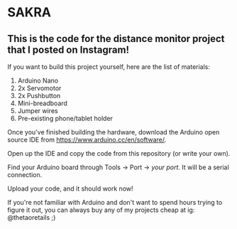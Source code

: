# SAKRA

This is the code for the distance monitor project that I posted on Instagram!
-

If you want to build this project yourself, here are the list of materials:
1) Arduino Nano
2) 2x Servomotor
3) 2x Pushbutton
4) Mini-breadboard
5) Jumper wires
6) Pre-existing phone/tablet holder

Once you've finished building the hardware, download the Arduino open source IDE from https://www.arduino.cc/en/software/.

Open up the IDE and copy the code from this repository (or write your own).

Find your Arduino board through Tools -> Port -> *your port*. It will be a serial connection.

Upload your code, and it should work now!

If you're not familiar with Arduino and don't want to spend hours trying to figure it out, you can always buy any of my projects cheap at ig: @thetaoretails ;)
